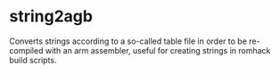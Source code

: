 # string2agb
Converts strings according to a so-called table file in order to be re-compiled with an arm assembler, useful for creating strings in romhack build scripts.
